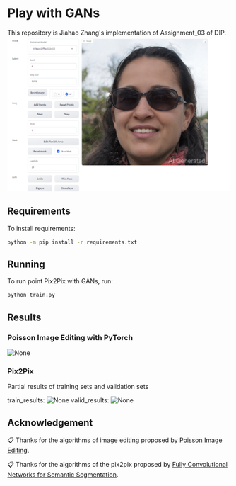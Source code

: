 # Play with GANs
This repository is Jiahao Zhang's implementation of Assignment_03 of DIP.
![None](pic/UI.png)

## Requirements

To install requirements:

```bash
python -m pip install -r requirements.txt
```

## Running
To run point Pix2Pix with GANs, run:

```bash
python train.py
```
## Results

### Poisson Image Editing with PyTorch
![None](pic/poission.png)

### Pix2Pix
Partial results of training sets and validation sets

train_results:
![None](pic/train.png)
valid_results:
![None](pic/val.png)

## Acknowledgement

📋 Thanks for the algorithms of image editing proposed by [Poisson Image Editing](https://www.cs.jhu.edu/~misha/Fall07/Papers/Perez03.pdf).

📋 Thanks for the algorithms of the pix2pix proposed by [Fully Convolutional Networks for Semantic Segmentation](https://arxiv.org/abs/1411.4038).
